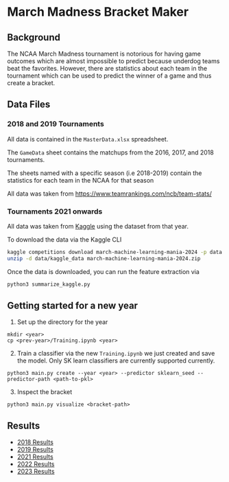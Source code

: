 # March Madness Bracket Maker

## Background
The NCAA March Madness tournament is notorious for having game outcomes which are almost impossible to predict because underdog teams beat the favorites.
However, there are statistics about each team in the tournament which can be used to predict the winner of a game and thus create a bracket.

## Data Files
### 2018 and 2019 Tournaments
All data is contained in the `MasterData.xlsx` spreadsheet.

The `GameData` sheet contains the matchups from the 2016, 2017, and 2018 tournaments.

The sheets named with a specific season (i.e 2018-2019) contain the statistics for each team in the NCAA for that season

All data was taken from https://www.teamrankings.com/ncb/team-stats/

### Tournaments 2021 onwards
All data was taken from [Kaggle](https://www.kaggle.com/) using the dataset from that year.

To download the data via the Kaggle CLI
```sh
kaggle competitions download march-machine-learning-mania-2024 -p data
unzip -d data/kaggle_data march-machine-learning-mania-2024.zip
```

Once the data is downloaded, you can run the feature extraction via
```sh
python3 summarize_kaggle.py
```

## Getting started for a new year
1. Set up the directory for the year
```
mkdir <year>
cp <prev-year>/Training.ipynb <year>
```
2. Train a classifier via the new `Training.ipynb` we just created and save the
   model. Only SK learn classifiers are currently supported currently.
```
python3 main.py create --year <year> --predictor sklearn_seed --predictor-path <path-to-pkl>
```
3. Inspect the bracket
```
python3 main.py visualize <bracket-path>
```

## Results
- [2018 Results](2018/README.md)
- [2019 Results](2019/README.md)
- [2021 Results](2021/README.md)
- [2022 Results](2022/README.md)
- [2023 Results](2023/README.md)

